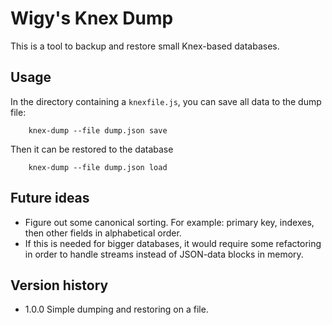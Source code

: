# Wigy's Knex Dump

This is a tool to backup and restore small Knex-based databases.

## Usage

In the directory containing a `knexfile.js`, you can save all data to the dump file:
```shell
    knex-dump --file dump.json save
```

Then it can be restored to the database
```shell
    knex-dump --file dump.json load
```

## Future ideas

* Figure out some canonical sorting. For example: primary key, indexes, then other fields in alphabetical order.
* If this is needed for bigger databases, it would require some refactoring in order to
handle streams instead of JSON-data blocks in memory.

## Version history

* 1.0.0 Simple dumping and restoring on a file.
